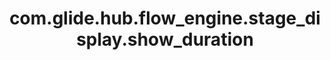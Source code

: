 ---
layout: page
title: com.glide.hub.flow_engine.stage_display.show_duration
description: ""
value: "true"
---